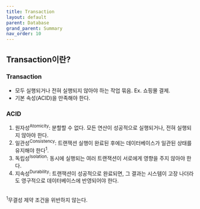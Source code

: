 ```yaml
---
title: Transaction
layout: default
parent: Database
grand_parent: Summary
nav_order: 10
---
```


## Transaction이란?
### Transaction
- 모두 실행되거나 전혀 실행되지 않아야 하는 작업 묶음. Ex. 쇼핑몰 결제.<br/>
- 기본 속성(ACID)을 만족해야 한다.<br/>

### ACID 
1. 원자성<sup>Atomicity</sup>: 분할할 수 없다. 모든 연산이 성공적으로 실행되거나, 전혀 실행되지 않아야 한다.<br/>
2. 일관성<sup>Consistency</sup>: 트랜잭션 실행이 완료된 후에는 데이터베이스가 일관된 상태를 유지해야 한다<sup>1</sup>.<br/>
3. 독립성<sup>Isolation</sup>: 동시에 실행되는 여러 트랜잭션이 서로에게 영향을 주지 않아야 한다.<br/>
4. 지속성<sup>Durability</sup>: 트랜잭션이 성공적으로 완료되면, 그 결과는 시스템이 고장 나더라도 영구적으로 데이터베이스에 반영되어야 한다.<br/><br/>

<sup>1</sup>무결성 제약 조건을 위반하지 않는다.<br/>